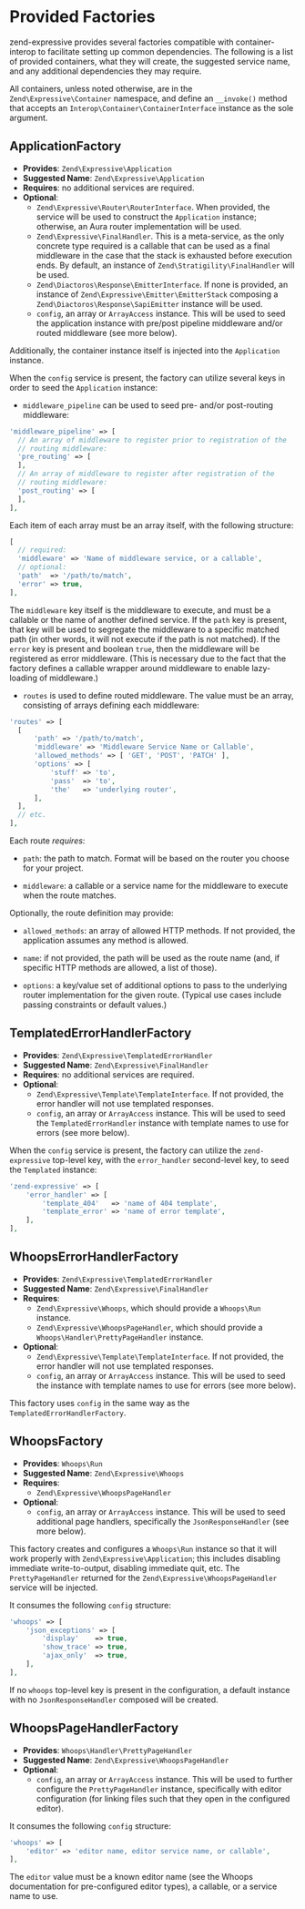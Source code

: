 # Provided Factories

zend-expressive provides several factories compatible with container-interop to
facilitate setting up common dependencies. The following is a list of provided
containers, what they will create, the suggested service name, and any
additional dependencies they may require.

All containers, unless noted otherwise, are in the `Zend\Expressive\Container`
namespace, and define an `__invoke()` method that accepts an
`Interop\Container\ContainerInterface` instance as the sole argument.

## ApplicationFactory

- **Provides**: `Zend\Expressive\Application`
- **Suggested Name**: `Zend\Expressive\Application`
- **Requires**: no additional services are required.
- **Optional**:
  - `Zend\Expressive\Router\RouterInterface`. When provided, the service will
    be used to construct the `Application` instance; otherwise, an Aura router
    implementation will be used.
  - `Zend\Expressive\FinalHandler`. This is a meta-service, as the only concrete
    type required is a callable that can be used as a final middleware in the
    case that the stack is exhausted before execution ends. By default, an
    instance of `Zend\Stratigility\FinalHandler` will be used.
  - `Zend\Diactoros\Response\EmitterInterface`. If none is provided, an instance
    of `Zend\Expressive\Emitter\EmitterStack` composing a
    `Zend\Diactoros\Response\SapiEmitter` instance will be used.
  - `config`, an array or `ArrayAccess` instance. This will be used to seed the
    application instance with pre/post pipeline middleware and/or routed
    middleware (see more below).

Additionally, the container instance itself is injected into the `Application`
instance.

When the `config` service is present, the factory can utilize several keys in
order to seed the `Application` instance:

- `middleware_pipeline` can be used to seed pre- and/or post-routing middleware:

```php
'middleware_pipeline' => [
  // An array of middleware to register prior to registration of the
  // routing middleware:
  'pre_routing' => [
  ],
  // An array of middleware to register after registration of the
  // routing middleware:
  'post_routing' => [
  ],
],
```

Each item of each array must be an array itself, with the following structure:

```php
[
  // required:
  'middleware' => 'Name of middleware service, or a callable',
  // optional:
  'path'  => '/path/to/match',
  'error' => true,
],
```

The `middleware` key itself is the middleware to execute, and must be a
callable or the name of another defined service. If the `path` key is present,
that key will be used to segregate the middleware to a specific matched path
(in other words, it will not execute if the path is not matched). If the
`error` key is present and boolean `true`, then the middleware will be
registered as error middleware. (This is necessary due to the fact that the
factory defines a callable wrapper around middleware to enable lazy-loading of
middleware.)

- `routes` is used to define routed middleware. The value must be an array,
consisting of arrays defining each middleware:

```php
'routes' => [
  [
      'path' => '/path/to/match',
      'middleware' => 'Middleware Service Name or Callable',
      'allowed_methods' => [ 'GET', 'POST', 'PATCH' ],
      'options' => [
          'stuff' => 'to',
          'pass'  => 'to',
          'the'   => 'underlying router',
      ],
  ],
  // etc.
],
```

Each route *requires*:

- `path`: the path to match. Format will be based on the router you choose for
your project.

- `middleware`: a callable or a service name for the middleware to execute
when the route matches.

Optionally, the route definition may provide:

- `allowed_methods`: an array of allowed HTTP methods. If not provided, the
application assumes any method is allowed.

- `name`: if not provided, the path will be used as the route name (and, if
specific HTTP methods are allowed, a list of those).

- `options`: a key/value set of additional options to pass to the underlying
router implementation for the given route. (Typical use cases include
passing constraints or default values.)

## TemplatedErrorHandlerFactory

- **Provides**: `Zend\Expressive\TemplatedErrorHandler`
- **Suggested Name**: `Zend\Expressive\FinalHandler`
- **Requires**: no additional services are required.
- **Optional**:
  - `Zend\Expressive\Template\TemplateInterface`. If not provided, the error
    handler will not use templated responses.
  - `config`, an array or `ArrayAccess` instance. This will be used to seed the
    `TemplatedErrorHandler` instance with template names to use for errors (see
    more below).

When the `config` service is present, the factory can utilize the
`zend-expressive` top-level key, with the `error_handler` second-level key, to
seed the `Templated` instance:

```php
'zend-expressive' => [
    'error_handler' => [
        'template_404'   => 'name of 404 template',
        'template_error' => 'name of error template',
    ],
],
```

## WhoopsErrorHandlerFactory

- **Provides**: `Zend\Expressive\TemplatedErrorHandler`
- **Suggested Name**: `Zend\Expressive\FinalHandler`
- **Requires**:
  - `Zend\Expressive\Whoops`, which should provide a `Whoops\Run` instance.
  - `Zend\Expressive\WhoopsPageHandler`, which should provide a
    `Whoops\Handler\PrettyPageHandler` instance.
- **Optional**:
  - `Zend\Expressive\Template\TemplateInterface`. If not provided, the error
    handler will not use templated responses.
  - `config`, an array or `ArrayAccess` instance. This will be used to seed the
    instance with template names to use for errors (see more below).

This factory uses `config` in the same way as the
`TemplatedErrorHandlerFactory`.

## WhoopsFactory

- **Provides**: `Whoops\Run`
- **Suggested Name**: `Zend\Expressive\Whoops`
- **Requires**:
  - `Zend\Expressive\WhoopsPageHandler`
- **Optional**:
  - `config`, an array or `ArrayAccess` instance. This will be used to seed
    additional page handlers, specifically the `JsonResponseHandler` (see
    more below).

This factory creates and configures a `Whoops\Run` instance so that it will work
properly with `Zend\Expressive\Application`; this includes disabling immediate
write-to-output, disabling immediate quit, etc. The `PrettyPageHandler` returned
for the `Zend\Expressive\WhoopsPageHandler` service will be injected.

It consumes the following `config` structure:

```php
'whoops' => [
    'json_exceptions' => [
        'display'    => true,
        'show_trace' => true,
        'ajax_only'  => true,
    ],
],
```

If no `whoops` top-level key is present in the configuration, a default instance
with no `JsonResponseHandler` composed will be created.

## WhoopsPageHandlerFactory

- **Provides**: `Whoops\Handler\PrettyPageHandler`
- **Suggested Name**: `Zend\Expressive\WhoopsPageHandler`
- **Optional**:
  - `config`, an array or `ArrayAccess` instance. This will be used to further
    configure the `PrettyPageHandler` instance, specifically with editor
    configuration (for linking files such that they open in the configured
    editor).

It consumes the following `config` structure:

```php
'whoops' => [
    'editor' => 'editor name, editor service name, or callable',
],
```

The `editor` value must be a known editor name (see the Whoops documentation for
pre-configured editor types), a callable, or a service name to use.
